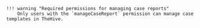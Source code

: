     !!! warning "Required permissions for managing case reports"
        Only users with the `manageCaseReport` permission can manage case templates in TheHive.